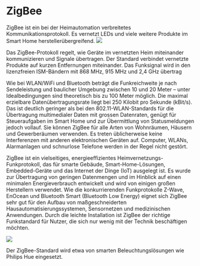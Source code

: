 # ZigBee

ZigBee ist ein bei der Heimautomation verbreitetes Kommunikationsprotokoll. Es vernetzt LEDs und viele weitere Produkte im Smart Home herstellerübergreifend. ![](../../.gitbook/assets/zigbee\_logo.jpg)

Das ZigBee-Protokoll regelt, wie Geräte im vernetzten Heim miteinander kommunizieren und Signale übertragen. Der Standard verbindet vernetzte Produkte auf kurzen Entfernungen miteinander. Das Funksignal wird in den lizenzfreien ISM-Bändern mit 868 MHz, 915 MHz und 2,4 GHz übertrag

Wie bei WLAN/WiFi und Bluetooth beträgt die Funkreichweite je nach Sendeleistung und baulicher Umgebung zwischen 10 und 20 Meter – unter Idealbedingungen sind theoretisch bis zu 100 Meter möglich. Die maximal erzielbare Datenübertragungsrate liegt bei 250 Kilobit pro Sekunde (kBit/s). Das ist deutlich geringer als bei den 802.11-WLAN-Standards für die Übertragung multimedialer Daten mit grossen Datenraten, genügt für Steueraufgaben im Smart Home und zur Übermittlung von Statusmeldungen jedoch vollauf. Sie können ZigBee für alle Arten von Wohnräumen, Häusern und Gewerberäumen verwenden. Es treten üblicherweise keine Interferenzen mit anderen elektronischen Geräten auf. Computer, WLANs, Alarmanlagen und schnurlose Telefone werden in der Regel nicht gestört.&#x20;

ZigBee ist ein vielseitiges, energieeffizientes Heimvernetzungs-Funkprotokoll, das für smarte Gebäude, Smart-Home-Lösungen, Embedded-Geräte und das Internet der Dinge (IoT) ausgelegt ist. Es wurde zur Übertragung von geringen Datenmengen und im Hinblick auf einen minimalen Energieverbrauch entwickelt und wird von einigen großen Herstellern verwendet. Wie die konkurrierenden Funkprotokolle Z-Wave, EnOcean und Bluetooth Smart (Bluetooth Low Energy) eignet sich ZigBee sehr gut für den Aufbau von maßgeschneiderten Hausautomatisierungssystemen, Sensornetzen und medizinischen Anwendungen. Durch die leichte Installation ist ZigBee der richtige Funkstandard für Nutzer, die sich nur wenig mit der Technik beschäftigen möchten.

![](../../.gitbook/assets/philips\_hue.jpg)

Der ZigBee-Standard wird etwa von smarten Beleuchtungslösungen wie Philips Hue eingesetzt.
